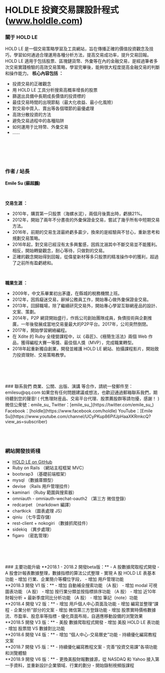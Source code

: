 # HOLDLE 投資交易課設計程式(www.holdle.com)

### 關于 HOLD LE
HOLD LE 是一個交易策略學習及工具網站，旨在傳播正確的價值投資觀念及技巧，學習如何通過合理運用各種分析方法，提高交易成功率，提升交易回報。
HOLD LE 適用于包括股票、區塊鏈貨幣、外彙等在內的金融交易，是經過筆者多次交易實踐檢驗的高效交易策略，學習完畢後，能夠很大程度提高金融交易的判斷和操作能力。
**核心內容包括 ：**
- 投資交易的正確觀念
- 用 HOLD LE 工具分析搜索高概率增長的股票
- 篩選出具備中長期成長價值的投資標的
- 最佳交易時間的出現節點（最大化收益、最小化風險）
- 對交易中買入、賣出等各個環節的最優處理
- 高效分散投資的方法
- 避免交易過程中的各種陷阱
- 如何運用于比特幣、外彙交易
- ……
<html><br><br><br><br></html>

### 作者 / 站長

**Emile Su (蘇超鵬)**

<html><br></html>

**交易生涯 ：**
- 2010年，購買第一只股票（海螺水泥），兩個月後賣出時，虧損21%。
- 2012年，開始了兩年不分晝夜的外彙保證金交易，嘗試了幾乎所有中短期交易方法。
- 2016年，前期的交易生涯最終虧多贏少，換來的是經驗與不甘心，重新思考和規劃交易策略。
- 2016年起，對交易已經沒有太多興奮感，因爲沈溺其中不斷交易並不能獲利。相反，開始轉變觀念，耐心等待，只做對的交易。
- 正確的觀念開始得到回報，從偉星新材等多只股票的精准操作中的獲利，超過了之前所有盈虧總和。

<html><br></html>

**職業生涯 ：**
- 2009年，中文系畢業初出茅廬，在縣城的稅務機關上班。
- 2012年，因爲癡迷交易，辭掉公務員工作，開始專心做外彙保證金交易。
- 2013年，回歸職場，除了繼續研究交易外，開始專心學習互聯網産品的設計、文案、策劃。
- 2014年，P2P 網貸開始盛行，作爲公司創始團隊成員，負債技術與企劃推廣，一年後發展成當地交易量最大的P2P平台。2017年，公司突然倒閉。
- 2017年，開始學習網絡編程。
- 在 Xdite 的 Ruby 全棧營課程中，以《尋匠》、《極簡生活法》兩個 Web 作品，獲得編程大賽一等獎、最佳個人獎（MVP），完成職業轉型。
- 2018年起重新獨自創業，開發並維護 HOLD LE 網站、拍攝課程影片，開始致力投資理財、交易策略教學。
<html><br><br><br><br></html>
### 聯系我們
商業、公關、出版、演講 等合作，請統一發郵件至：
emilesu@qq.com
如果您有任何問題建議或想法，也歡迎通過郵箱聯系我們，期待聽到您的聲音!
( 代售理財産品、交易平台代理、股票薦股群等請勿擾，感謝！ )
<html><br></html>
微信公衆號：emile_su_
Twitter：[emile_su_](https://twitter.com/emile_su_)
Facebook：[holdle](https://www.facebook.com/holdle)
YouTube：[Emile Su](https://www.youtube.com/channel/UCyPKup86PifJpHaaXKRmkcQ?view_as=subscriber)
<html><br><br><br><br></html>

### 網站開發技術棧
- [HOLD LE on GitHub](https://github.com/emilesu/stock_finance_share)
- Ruby on Rails （網站主程框架 MVC）
- bootsrap3     （基礎前端框架）
- mysql         （數據庫類型）
- devise        （Rails 用戶管理挂件）
- kaminari      （Ruby 範圍與搜索器）
- omniauth - omniauth-wechat-oauth2     （第三方 微信登錄）
- redcarpet     （markdown 編譯）
- chartkick     （圖表處理 JS）
- qiniu         （七牛雲存儲）
- rest-client + nokogiri        （數據抓爬挂件）
- sidekiq       （異步處理）
- figaro        （密匙管理）
<html><br><br><br><br></html>
### 主要功能升級
**2018.1 - 2018.2 開發beta版：**
- A 股數據爬取程式開發
- A 股會計報表數據整理，數據指標的算法公式整理
- 實現 A 股 HOLD LE 表基本功能
- 增加 行業、企業簡介等欄位字段，
- 增加 用戶管理功能
<html><br></html>
**2018.3 開發 V1 版：**
- 增加 自動補全搜索功能 （A 股）
- 增加  modal 可視圖表功能 （A 股）
- 增加 按行業分類並按指標排序功能 （A 股）
- 增加 近10年財報分析 + 最新季度同比分析功能 （A 股）
- 增加 筆記（note）功能
<html><br></html>
**2018.4 開發 V2 版：**
- 增加 用戶個人中心頁面及功能
- 增加 編寫並整理“課程 - 企業分析”部分的文案
- 增加 微信第三方登錄功能
- 增加 股票實時價格數據流、市盈率、股息率等指標
- 優化頁面布局，自適應移動設備的浏覽效果
<html><br></html>
**2018.5 開發 V3 版：**
- 美股 數據爬取程式開發
- 增加 美股 HOLD LE 表功能
- 增加 股票間 VS 數據對比功能
<html><br></html>
**2018.6 開發 V4 版：**
- 增加 “個人中心-交易曆史”功能
- 持續優化編寫教程文案
<html><br></html>
**2018.7 開發 V5 版：**
- 持續優化編寫教程文案
- 完善“投資交易課”各項功能和浏覽體驗
<html><br></html>
**2018.9 開發 V6 版：**
- 更換美股財報數據源，從 NASDAQ 和 Yahoo 接入第一手資料，並重新設計企業領域、行業的劃分
- 開始錄制視頻版課程
<html><br></html>
